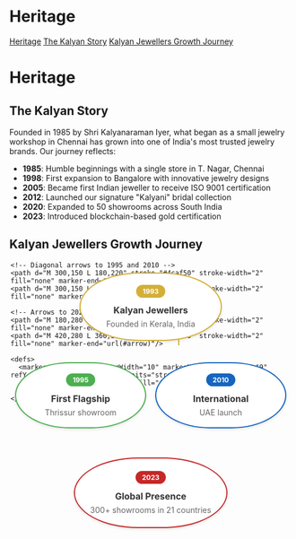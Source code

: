 # Heritage 
 


<div class="sidebar">
  <a href="#heritage">Heritage</a>
  <a href="#the-kalyan-story">The Kalyan Story</a>
  <a href="#kalyan-jewellers-growth-journey">Kalyan Jewellers Growth Journey</a>
</div>

# **Heritage**

## **The Kalyan Story**

Founded in 1985 by Shri Kalyanaraman Iyer, what began as a small jewelry workshop in Chennai has grown into one of India's most trusted jewelry brands. Our journey reflects:

- **1985**: Humble beginnings with a single store in T. Nagar, Chennai
- **1998**: First expansion to Bangalore with innovative jewelry designs
- **2005**: Became first Indian jeweller to receive ISO 9001 certification
- **2012**: Launched our signature "Kalyani" bridal collection
- **2020**: Expanded to 50 showrooms across South India
- **2023**: Introduced blockchain-based gold certification



## **Kalyan Jewellers Growth Journey**

<div style=" max-width: 500px; margin: 0 auto; position: relative; height: 600px;">

  <!-- SVG Arrows -->
  <svg width="100%" height="100%" style="position: absolute; top: 0; left: 0; z-index: 0;">
    <!-- Vertical arrow from 1993 -->
    <path d="M 300,90 L 300,150" stroke="#d4af37" stroke-width="2" fill="none" marker-end="url(#arrow)"/>
    
    <!-- Diagonal arrows to 1995 and 2010 -->
    <path d="M 300,150 L 180,220" stroke="#4caf50" stroke-width="2" fill="none" marker-end="url(#arrow)"/>
    <path d="M 300,150 L 420,220" stroke="#1565c0" stroke-width="2" fill="none" marker-end="url(#arrow)"/>
    
    <!-- Arrows to 2023 -->
    <path d="M 180,280 L 240,330" stroke="#4caf50" stroke-width="2" fill="none" marker-end="url(#arrow)"/>
    <path d="M 420,280 L 360,330" stroke="#1565c0" stroke-width="2" fill="none" marker-end="url(#arrow)"/>
    
    <defs>
      <marker id="arrow" markerWidth="10" markerHeight="10" refX="9" refY="3" orient="auto" markerUnits="strokeWidth">
        <path d="M0,0 L0,6 L9,3 z" fill="#333"/>
      </marker>
    </defs>
  </svg>

  <!-- 1993 - Founding (Oval) -->
  <div style="position: absolute; top: 20px; left: 50%; transform: translateX(-50%); width: 220px; padding: 20px 15px; background: white; border-radius: 50%/60%; box-shadow: 0 2px 5px rgba(0,0,0,0.1); border: 2px solid #d4af37; text-align: center;">
    <div style="background: #d4af37; color: white; padding: 4px 12px; border-radius: 20px; font-size: 12px; font-weight: bold; display: inline-block;">1993</div>
    <h3 style="margin: 12px 0 6px; color: #333; font-size: 16px;">Kalyan Jewellers</h3>
    <p style="margin: 0; color: #666; font-size: 14px;">Founded in Kerala, India</p>
  </div>

  <!-- 1995 - First Flagship (Oval) -->
  <div style="position: absolute; top: 180px; left: 25%; transform: translateX(-50%); width: 200px; padding: 18px 15px; background: white; border-radius: 50%/60%; box-shadow: 0 2px 5px rgba(0,0,0,0.1); border: 2px solid #4caf50; text-align: center;">
    <div style="background: #4caf50; color: white; padding: 4px 12px; border-radius: 20px; font-size: 12px; font-weight: bold; display: inline-block;">1995</div>
    <h3 style="margin: 12px 0 6px; color: #333; font-size: 16px;">First Flagship</h3>
    <p style="margin: 0; color: #666; font-size: 14px;">Thrissur showroom</p>
  </div>

  <!-- 2010 - International (Oval) -->
  <div style="position: absolute; top: 180px; left: 75%; transform: translateX(-50%); width: 200px; padding: 18px 15px; background: white; border-radius: 50%/60%; box-shadow: 0 2px 5px rgba(0,0,0,0.1); border: 2px solid #1565c0; text-align: center;">
    <div style="background: #1565c0; color: white; padding: 4px 12px; border-radius: 20px; font-size: 12px; font-weight: bold; display: inline-block;">2010</div>
    <h3 style="margin: 12px 0 6px; color: #333; font-size: 16px;">International</h3>
    <p style="margin: 0; color: #666; font-size: 14px;">UAE launch</p>
  </div>

  <!-- 2023 - Global Presence (Oval) -->
  <div style="position: absolute; top: 350px; left: 50%; transform: translateX(-50%); width: 240px; padding: 22px 15px; background: white; border-radius: 50%/60%; box-shadow: 0 2px 5px rgba(0,0,0,0.1); border: 2px solid #c62828; text-align: center;">
    <div style="background: #c62828; color: white; padding: 4px 12px; border-radius: 20px; font-size: 12px; font-weight: bold; display: inline-block;">2023</div>
    <h3 style="margin: 12px 0 6px; color: #333; font-size: 16px;">Global Presence</h3>
    <p style="margin: 0; color: #666; font-size: 14px;">300+ showrooms in 21 countries</p>
  </div>
</div>



<style>
/* Slide and highlight heading on hover */
h1:hover,
h2:hover,
h3:hover,
h4:hover,
h5:hover,
h6:hover {
  transform: translateX(4px); /* Slide effect */
  
  transition: all 0.3s ease-in-out;
  cursor: pointer;
  padding-inline: 4px;
  border-radius: 4px;
}
</style>
